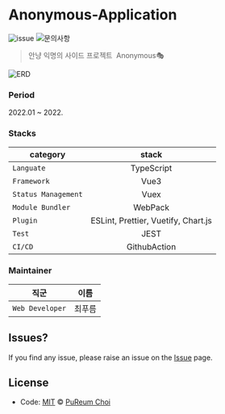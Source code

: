 # Anonymous-Application

![issue](https://img.shields.io/badge/issue-open-green) ![문의사항](https://img.shields.io/badge/%EB%AC%B8%EC%9D%98%ED%95%98%EA%B8%B0-pooreumsunny%40gamil.com-green)

> 안냥 익명의 사이드 프로젝트&nbsp;&nbsp;Anonymous🎭

![ERD](https://encrypted-tbn0.gstatic.com/images?q=tbn:ANd9GcRGT__PbylyF-wZjJh_61kLKx0UH8l8J80uxg&usqp=CAU "ERD")

### Period

2022.01 ~ 2022. 

### Stacks
| category | stack |
|---|:---:|
| `Languate` | TypeScript |
| `Framework` | Vue3 |
| `Status Management`| Vuex | 
| `Module Bundler` | WebPack |
| `Plugin` | ESLint, Prettier, Vuetify, Chart.js |
| `Test` | JEST |  
| `CI/CD` | GithubAction |


### Maintainer

| 직군 | 이름 |
|---|:---:|
| `Web Developer` | 최푸름 |

## Issues? ##
If you find any issue, please raise an issue on the [Issue]( ) page.

## License
- Code: [MIT](./LICENSE) © [PuReum Choi](https://blue-boy.tistory.com/) 
